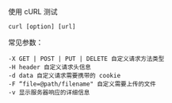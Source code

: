 使用 cURL 测试

```
curl [option] [url]
```

常见参数：

    -X GET | POST | PUT | DELETE 自定义请求方法类型
    -H header 自定义请求头信息
    -d data 自定义请求需要携带的 cookie
    -F “file=@path/filename" 自定义需要上传的文件
    -v 显示服务器响应的详细信息